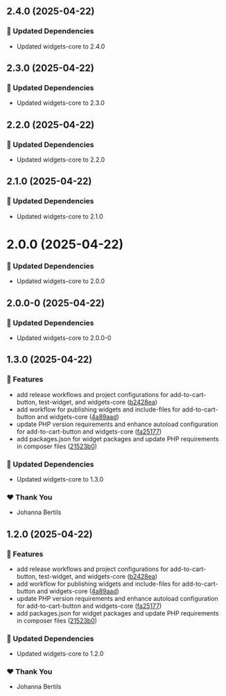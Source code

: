 ## 2.4.0 (2025-04-22)

### 🧱 Updated Dependencies

- Updated widgets-core to 2.4.0

## 2.3.0 (2025-04-22)

### 🧱 Updated Dependencies

- Updated widgets-core to 2.3.0

## 2.2.0 (2025-04-22)

### 🧱 Updated Dependencies

- Updated widgets-core to 2.2.0

## 2.1.0 (2025-04-22)

### 🧱 Updated Dependencies

- Updated widgets-core to 2.1.0

# 2.0.0 (2025-04-22)

### 🧱 Updated Dependencies

- Updated widgets-core to 2.0.0

## 2.0.0-0 (2025-04-22)

### 🧱 Updated Dependencies

- Updated widgets-core to 2.0.0-0

## 1.3.0 (2025-04-22)

### 🚀 Features

- add release workflows and project configurations for add-to-cart-button, test-widget, and widgets-core ([b2428ea](https://github.com/WeAreHausTech/haus-storefront-elementor-widgets/commit/b2428ea))
- add workflow for publishing widgets and include-files for add-to-cart-button and widgets-core ([4a89aad](https://github.com/WeAreHausTech/haus-storefront-elementor-widgets/commit/4a89aad))
- update PHP version requirements and enhance autoload configuration for add-to-cart-button and widgets-core ([fa25177](https://github.com/WeAreHausTech/haus-storefront-elementor-widgets/commit/fa25177))
- add packages.json for widget packages and update PHP requirements in composer files ([21523b0](https://github.com/WeAreHausTech/haus-storefront-elementor-widgets/commit/21523b0))

### 🧱 Updated Dependencies

- Updated widgets-core to 1.3.0

### ❤️ Thank You

- Johanna Bertils

## 1.2.0 (2025-04-22)

### 🚀 Features

- add release workflows and project configurations for add-to-cart-button, test-widget, and widgets-core ([b2428ea](https://github.com/WeAreHausTech/haus-storefront-elementor-widgets/commit/b2428ea))
- add workflow for publishing widgets and include-files for add-to-cart-button and widgets-core ([4a89aad](https://github.com/WeAreHausTech/haus-storefront-elementor-widgets/commit/4a89aad))
- update PHP version requirements and enhance autoload configuration for add-to-cart-button and widgets-core ([fa25177](https://github.com/WeAreHausTech/haus-storefront-elementor-widgets/commit/fa25177))
- add packages.json for widget packages and update PHP requirements in composer files ([21523b0](https://github.com/WeAreHausTech/haus-storefront-elementor-widgets/commit/21523b0))

### 🧱 Updated Dependencies

- Updated widgets-core to 1.2.0

### ❤️ Thank You

- Johanna Bertils
